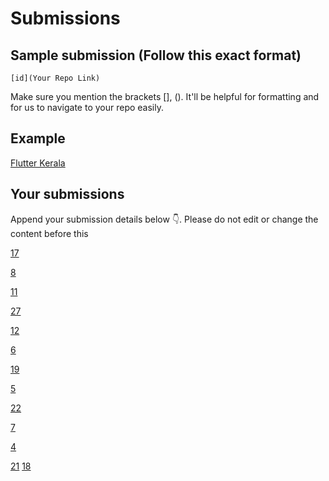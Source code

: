 # Submissions

## Sample submission (Follow this exact format)

    [id](Your Repo Link)

Make sure you mention the brackets [], (). It'll be helpful for formatting and for us to navigate to your repo easily.

## Example

[Flutter Kerala](https://github.com/FlutterKerala/)

## Your submissions

Append your submission details below 👇. Please do not edit or change the content before this 

[17](https://github.com/MayurPoptani/quizzy_app.git)

[8](https://github.com/ajmaln/flutter-quiz)

[11](https://github.com/Syamgith/Quizzy)

[27](https://github.com/dheerajtp/ToDoList)

[12](https://github.com/dheerajtp/Quiz-Application)

[6](https://github.com/itexpert2572000/Quiz_App)

[19](https://github.com/adheela/examen_app)

[5](https://github.com/hashiqvh/quiz.git)

[22](https://github.com/arshupt/Quiz-App)

[7](https://github.com/sneha-meto/Quizy-Flutter)

[4](https://github.com/AbhijithKonnayil/quizapp)

[21](https://github.com/matrixhead/flutterKquizapp)
[18](https://github.com/santhoshjanan/WeeklyChallenges)
